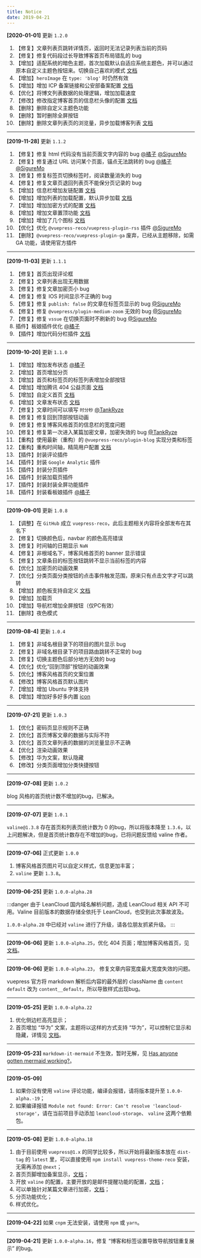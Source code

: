 ```yaml
---
title: Notice
date: 2019-04-21
---
```


**[2020-01-01]** 更新 `1.2.0`

1. 【修复】文章列表页跳转详情页，返回时无法记录列表当前的页码
2. 【修复】修复代码段过长导致博客首页布局错乱的 bug
3. 【增加】适配系统的暗色主题，首次加载默认自适应系统主题色，并可以通过原本自定义主题色按钮来。切换自己喜欢的模式 [文档](/views/1.x/mode.md)
4. 【增加】`heroImage` 在 `type: 'blog'` 时仍然有效
5. 【增加】增加 ICP 备案链接和公安部备案配置 [文档](/views/1.x/configJs.md#备案信息和项目开始时间)
6. 【优化】将博文列表数据的处理逻辑，增加加载速度
7. 【修改】修改指定博客首页的信息栏头像的配置 [文档](/views/1.x/home.md#设置首页右侧信息栏头像)
8. 【删除】删除自定义主题色功能
9. 【删除】暂时删除全屏按钮
10. 【删除】删除文章列表页的浏览量，异步加载博客列表 [文档](/views/1.x/valine.md)

---

**[2019-11-28]** 更新 `1.1.2`

1. 【修复】修复 html 代码没有当前页面文字内容的 bug [@橘子](https://github.com/smallsunnyfox) [@SigureMo](https://github.com/SigureMo)
2. 【修复】修复通过 URL 访问某个页面，锚点无法跳转的 bug [@橘子](https://github.com/smallsunnyfox) [@SigureMo](https://github.com/SigureMo)
3. 【修复】修复标签页切换标签时，阅读数量消失的 bug
4. 【修复】修复文章页退回列表页不能保分页记录的 bug
5. 【增加】信息栏增加友链配置 [文档](/views/1.x/home.md#_4-添加友链)
6. 【增加】增加列表的加载配置，默认异步加载 [文档](/views/1.x/valine.md)
7. 【增加】增加加密方式的配置 [文档](/views/1.x/password.md#绝对加密)
8. 【增加】增加文章置顶功能 [文档](/views/1.x/frontMatter.md#sticky)
9. 【增加】增加了几个图标 [文档](/views/1.x/configJs.md#图标)
10. 【优化】优化 `@vuepress-reco/vuepress-plugin-rss` 插件 [@SigureMo](https://github.com/SigureMo)
11. 【删除】`@vuepress-reco/vuepress-plugin-ga` 废弃，已经从主题移除，如需 GA 功能，请使用官方插件

---

**[2019-11-03]** 更新 `1.1.1`

1. 【修复】首页出现评论框
2. 【修复】文章列表出现无用数据
3. 【修复】修复文章加密页小 bug
4. 【修复】修复 IOS 时间显示不正确的 bug
5. 【修复】修复 `publish: false` 的文章在标签页显示的 bug [@SigureMo](https://github.com/SigureMo)
6. 【修复】修复 `@vuepress/plugin-medium-zoom` 无效的 bug [@SigureMo](https://github.com/SigureMo)
7. 【修复】修复 `vssue` 在切换页面时不刷新的 bug [@SigureMo](https://github.com/SigureMo)
8.  插件】板娘插件优化 [@橘子](https://github.com/smallsunnyfox)
9. 【插件】增加代码分栏插件 [文档](/views/plugins/extractCode.md)

---

**[2019-10-20]** 更新 `1.1.0`

1. 【增加】增加发布状态 [@橘子](https://github.com/smallsunnyfox)
2. 【增加】首页增加分页
3. 【增加】首页和标签页的标签列表增加全部按钮
4. 【增加】增加腾讯 404 公益页面 [文档](/views/1.x/404.md)
5. 【增加】自定义首页 [文档](/views/1.x/home.md#option-api)
6. 【增加】文章发布状态 [文档](/views/1.x/frontMatter.md#publish)
7. 【修复】文章时间可以填写 `时分秒` [@TankRyze](https://github.com/TankRyze)
8. 【修复】修复回到顶部按钮动画
9. 【修复】修复博客风格首页的信息栏的宽度问题
10. 【修复】修复第一次进入某篇加密文章，加密失效的 bug [@TankRyze](https://github.com/TankRyze)
11. 【重构】使用最新（重构）的 `@vuepress-reco/plugin-blog` 实现分类和标签
12. 【重构】重构时间轴，精简用户配置 [文档](/views/1.x/timeline.md)
13. 【插件】封装评论插件
14. 【插件】封装 `Google Analytic` 插件
15. 【插件】封装分页插件
16. 【插件】封装加载页插件
17. 【插件】封装封装全屏功能插件
18. 【插件】封装看板娘插件 [@橘子](https://github.com/smallsunnyfox)

---

**[2019-09-01]** 更新 `1.0.8`

1. 【调整】在 `GitHub` 成立 `vuepress-reco`，此后主题相关内容将全部发布在其名下
2. 【修复】切换颜色后，navbar 的颜色高亮错误
3. 【修复】时间轴的日期显示 `NaN`
4. 【修复】非根域名下，博客风格首页的 banner 显示错误
5. 【修复】文章条目的标签按钮跳转不显示当前标签的内容
6. 【优化】加密页的动画效果
7. 【优化】分类页面分类按钮的点击事件触发范围，原来只有点击文字才可以跳转
8. 【增加】颜色板支持自定义 [文档](/views/1.x/themePicker.html#禁用)
9. 【增加】加载页
10. 【增加】导航栏增加全屏按钮（仅PC有效）
11. 【删除】夜色模式

---

**[2019-08-4]** 更新 `1.0.4`

1. 【修复】非域名根目录下的项目的图片显示 bug
2. 【修复】非域名根目录下的项目路由跳转不正常的 bug
3. 【修复】切换主题色后部分地方无效的 bug
4. 【优化】优化“回到顶部”按钮的动画效果
5. 【优化】博客风格首页的文案位置
6. 【修改】博客风格首页默认图片
7. 【增加】增加 Ubuntu 字体支持
8. 【增加】增加好多好多内置 [icon](/views/1.x/configJs.html#图标)

---

**[2019-07-21]** 更新 `1.0.3`

1. 【优化】密码页显示规则不正确
2. 【优化】首页博客文章的数据与实际不符
3. 【优化】首页文章列表的数据的浏览量显示不正确
4. 【优化】渲染动画效果
5. 【修改】华为文案，默认隐藏
6. 【修改】分类页面增加分类快捷按钮

---

**[2019-07-08]** 更新 `1.0.2`

blog 风格的首页统计数不增加的bug，已解决。

---

**[2019-07-07]** 更新 `1.0.1`

`valine@1.3.8` 存在首页和列表页统计数为 0 的bug，所以将版本降至 `1.3.6`，以上问题解决，但是首页统计数存在不增加的bug，已将问题反馈给 valine 作者。

---

**[2019-07-06]** 正式更新 `1.0.0`

1. 博客风格首页图片可以自定义样式，信息更加丰富；
2. `valine` 更新 `1.3.8`。

---

**[2019-06-25]** 更新 `1.0.0-alpha.28`

:::danger
由于 LeanCloud 国内域名解析问题，造成 LeanCloud 相关 API 不可用。Valine 目前版本的数据存储全依托于 LeanCloud，也受到此次事故波及。

`1.0.0-alpha.28` 中已经对 `valine` 进行了升级，请各位朋友抓紧升级。
:::

---

**[2019-06-06]** 更新 `1.0.0-alpha.25`，优化 404 页面；增加博客风格首页，见 [文档](../1.x/home.md)。

---

**[2019-06-06]** 更新 `1.0.0-alpha.23`， 修复文章内容宽度最大宽度失效的问题。

vuepress 官方将 markdown 解析后内容的最外层的 className 由 `content default` 改为 `content__default`，所以导致样式出现bug。

---

**[2019-05-25]** 更新 `1.0.0-alpha.22`
  1. 优化侧边栏高亮显示；
  2. 首页增加 “华为” 文案，主题将以这样的方式支持 “华为”，可以控制它显示和隐藏，详情见 [文档](/views/1.x/configJs.html#华为文案)。

---

**[2019-05-23]** `markdown-it-mermaid` 不生效，暂时无解，见 [Has anyone gotten mermaid working?](https://github.com/vuejs/vuepress/issues/111)。

---

**[2019-05-09]** 
  1. 如果你没有使用 `valine` 评论功能，编译会报错，请将版本提升至 `1.0.0-alpha.-19`；
  2. 如果编译报错 `Module not found: Error: Can't resolve 'leancloud-storage'`，请在当前项目手动添加 `leancloud-storage`、 `valine` 这两个依赖包。

---

**[2019-05-08]** 更新 `1.0.0-alpha.18`
  1. 由于目前使用 `vuepress@1.x` 的同学比较多，所以开始将最新版本放在 `dist-tag` 的 `latest` 里，可以直接使用 `npm install vuepress-theme-reco` 安装，无需再添加 `@next`；
  2. 首页页脚增加备案显示，[文档](/views/1.x/configJs.html#备案信息和项目开始时间)；
  3. 开放 `valine` 的配置，主要开放的是邮件提醒功能的配置，[文档](/views/1.x/valine.html)；
  4. 可以单独针对某篇文章进行加密，[文档](/views/1.x/password.html#文章加密)；
  5. 分页功能优化；
  6. 样式优化。

---

**[2019-04-22]** 如果 `cnpm` 无法安装，请使用 `npm` 或 `yarn`。

---

**[2019-04-21]** 更新 `1.0.0-alpha.16`，修复 “博客和标签设置导致导航按钮重复展示” 的bug。